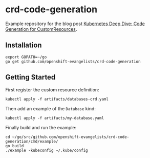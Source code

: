 # crd-code-generation

Example repository for the blog post [Kubernetes Deep Dive: Code Generation for CustomResources](https://blog.openshift.com/kubernetes-deep-dive-code-generation-customresources/).

## Installation

```
export GOPATH=~/go
go get github.com/openshift-evangelists/crd-code-generation
```

## Getting Started

First register the custom resource definition:

```
kubectl apply -f artifacts/databases-crd.yaml
```

Then add an example of the `Database` kind:

```
kubectl apply -f artifacts/my-database.yaml
```

Finally build and run the example:

```
cd ~/go/src/github.com/openshift-evangelists/crd-code-generation/cmd/example/
go build
./example -kubeconfig ~/.kube/config
```
